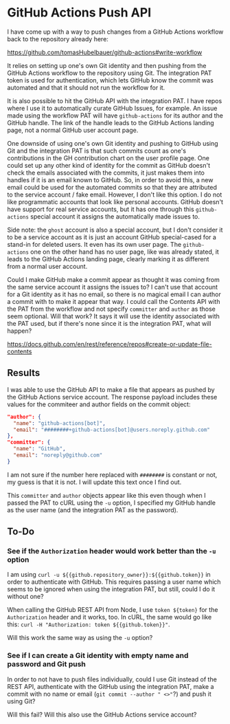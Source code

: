 # GitHub Actions Push API

I have come up with a way to push changes from a GitHub Actions workflow back to
the repository already here:

https://github.com/tomasHubelbauer/github-actions#write-workflow

It relies on setting up one's own Git identity and then pushing from the GitHub
Actions workflow to the repository using Git. The integration PAT token is used
for authentication, which lets GitHub know the commit was automated and that it
should not run the workflow for it.

It is also possible to hit the GitHub API with the integration PAT. I have repos
where I use it to automatically curate GitHub Issues, for example. An issue made
using the workflow PAT will have `github-actions` for its author and the GitHub
handle. The link of the handle leads to the GitHub Actions landing page, not a
normal GitHub user account page.

One downside of using one's own Git identity and pushing to GitHub using Git and
the integration PAT is that such commits count as one's contributions in the GH
contribution chart on the user profile page. One could set up any other kind of
identity for the commit as GitHub doesn't check the emails associated with the
commits, it just makes them into handles if it is an email known to GitHub. So,
in order to avoid this, a new email could be used for the automated commits so
that they are attributed to the service account / fake email. However, I don't
like this option. I do not like programmatic accounts that look like personal
accounts. GitHub doesn't have support for real service accounts, but it has one
through this `github-actions` special account it assigns the automatically made
issues to.

Side note: the `ghost` account is also a special account, but I don't consider
it to be a service account as it is just an account GitHub special-cased for a
stand-in for deleted users. It even has its own user page. The `github-actions`
one on the other hand has no user page, like was already stated, it leads to the
GitHub Actions landing page, clearly marking it as different from a normal user
account.

Could I make GitHub make a commit appear as thought it was coming from the same
service account it assigns the issues to? I can't use that account for a Git
identity as it has no email, so there is no magical email I can author a commit
with to make it appear that way. I could call the Contents API with the PAT from
the workflow and not specify `committer` and `author` as those seem optional.
Will that work? It says it will use the identity associated with the PAT used,
but if there's none since it is the integration PAT, what will happen?

https://docs.github.com/en/rest/reference/repos#create-or-update-file-contents

## Results

I was able to use the GitHub API to make a file that appears as pushed by the
GitHub Actions service account. The response payload includes these values for
the commiteer and author fields on the commit object:

```json
"author": {
  "name": "github-actions[bot]",
  "email": "########+github-actions[bot]@users.noreply.github.com"
},
"committer": {
  "name": "GitHub",
  "email": "noreply@github.com"
}
```

I am not sure if the number here replaced with `########` is constant or not, my
guess is that it is not. I will update this text once I find out.

This `committer` and `author` objects appear like this even though when I passed
the PAT to cURL using the `-u` option, I specified my GitHub handle as the user
name (and the integration PAT as the password).

## To-Do

### See if the `Authorization` header would work better than the `-u` option

I am using `curl -u ${{github.repository_owner}}:${{github.token}}` in order to
authenticate with GitHub. This requires passing a user name which seems to be
ignored when using the integration PAT, but still, could I do it without one?

When calling the GitHub REST API from Node, I use `token ${token}` for the
`Authorization` header and it works, too. In cURL, the same would go like this:
`curl -H "Authorization: token ${{github.token}}"`.

Will this work the same way as using the `-u` option?

### See if I can create a Git identity with empty name and password and Git push

In order to not have to push files individually, could I use Git instead of the
REST API, authenticate with the GitHub using the integration PAT, make a commit
with no name or email (`git commit --author " <>"`?) and push it using Git?

Will this fail? Will this also use the GitHub Actions service account?
